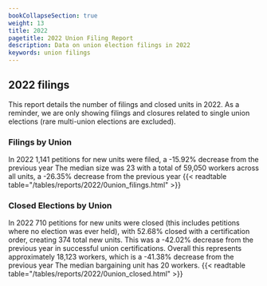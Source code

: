 ```yaml
---
bookCollapseSection: true
weight: 13
title: 2022
pagetitle: 2022 Union Filing Report
description: Data on union election filings in 2022
keywords: union filings
---
```


## 2022 filings

This report details the number of filings and closed units in 2022. As a reminder, we are only showing filings and closures related to single union elections (rare multi-union elections are excluded).

### Filings by Union
In 2022 1,141 petitions for new units were filed, a -15.92% decrease from the previous year The median size was 23 with a total of 59,050 workers across all units, a -26.35% decrease from the previous year
{{< readtable table="/tables/reports/2022/0union_filings.html" >}}

### Closed Elections by Union
In 2022 710 petitions for new units were closed (this includes petitions where no election was ever held), with 52.68% closed with a certification order, creating 374 total new units. This was a -42.02% decrease from the previous year in successful union certifications. Overall this represents approximately 18,123 workers, which is a -41.38% decrease from the previous year The median bargaining unit has 20 workers.
{{< readtable table="/tables/reports/2022/0union_closed.html" >}}
